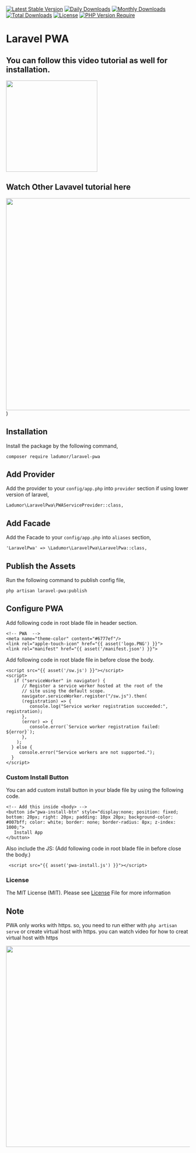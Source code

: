 [![Latest Stable Version](http://poser.pugx.org/ladumor/laravel-pwa/v)](https://packagist.org/packages/ladumor/laravel-pwa)
[![Daily Downloads](http://poser.pugx.org/ladumor/laravel-pwa/d/daily)](https://packagist.org/packages/ladumor/laravel-pwa)
[![Monthly Downloads](http://poser.pugx.org/ladumor/laravel-pwa/d/monthly)](https://packagist.org/packages/ladumor/laravel-pwa)
[![Total Downloads](http://poser.pugx.org/ladumor/laravel-pwa/downloads)](https://packagist.org/packages/ladumor/laravel-pwa)
[![License](http://poser.pugx.org/ladumor/laravel-pwa/license)](https://packagist.org/packages/ladumor/laravel-pwa)
[![PHP Version Require](http://poser.pugx.org/ladumor/laravel-pwa/require/php)](https://packagist.org/packages/ladumor/laravel-pwa)

# Laravel PWA

## You can follow this video tutorial as well for installation.

[<img src="https://img.youtube.com/vi/9H-T81KQPyo/0.jpg" width="250">](https://youtu.be/9H-T81KQPyo)

## Watch Other Lavavel tutorial here
[<img src="https://img.youtube.com/vi/yMtsgBsqDQs/0.jpg" width="580">](https://www.youtube.com/channel/UCuCjzuwBqMqFdh0EU-UwQ-w?sub_confirmation=1))

## Installation

Install the package by the following command,

    composer require ladumor/laravel-pwa

## Add Provider

Add the provider to your `config/app.php` into `provider` section if using lower version of laravel,

    Ladumor\LaravelPwa\PWAServiceProvider::class,

## Add Facade

Add the Facade to your `config/app.php` into `aliases` section,

    'LaravelPwa' => \Ladumor\LaravelPwa\LaravelPwa::class,

## Publish the Assets

Run the following command to publish config file,

    php artisan laravel-pwa:publish

## Configure PWA
 Add following code in root blade file in header section.

    <!-- PWA  -->
    <meta name="theme-color" content="#6777ef"/>
    <link rel="apple-touch-icon" href="{{ asset('logo.PNG') }}">
    <link rel="manifest" href="{{ asset('/manifest.json') }}">

Add following code in root blade file in before close the body.

    <script src="{{ asset('/sw.js') }}"></script>
    <script>
       if ("serviceWorker" in navigator) {
          // Register a service worker hosted at the root of the
          // site using the default scope.
          navigator.serviceWorker.register("/sw.js").then(
          (registration) => {
             console.log("Service worker registration succeeded:", registration);
          },
          (error) => {
             console.error(`Service worker registration failed: ${error}`);
          },
        );
      } else {
         console.error("Service workers are not supported.");
      }
    </script>

### Custom Install Button
You can add custom install button in your blade file by using the following code.

    <!-- Add this inside <body> -->
    <button id="pwa-install-btn" style="display:none; position: fixed; bottom: 20px; right: 20px; padding: 10px 20px; background-color: #007bff; color: white; border: none; border-radius: 8px; z-index: 1000;">
       Install App
    </button>

Also include the JS: (Add following code in root blade file in before close the body.)

     <script src="{{ asset('pwa-install.js') }}"></script>

### License
The MIT License (MIT). Please see [License](LICENSE.md) File for more information   


## Note
 PWA only works with https. so, you need to run either with  `php artisan serve` or create virtual host with https.
 you can watch video for how to creat virtual host with https

[<img src="https://img.youtube.com/vi/D5IqDcHyXSQ/0.jpg" width="550">](https://youtu.be/D5IqDcHyXSQ)